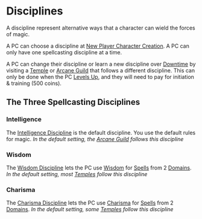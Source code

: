 # Disciplines

A discipline represent alternative ways that a character can wield the forces of magic.

A PC can choose a discipline at [New Player Character Creation](../../../Character%20Creation/New%20Player%20Character%20Creation.md). A PC can only have one spellcasting discipline at a time.

A PC can change their discipline or learn a new discipline over [Downtime](../../../Player%20Characters/Derived%20Statistics/Level.md#Downtime) by visiting a [Temple](../../../Items%20and%20Gear/Economy/Detailed%20Prices/Relevant%20Prices/Holy%20Temple.md) or [Arcane Guild](../../../Items%20and%20Gear/Economy/Detailed%20Prices/Relevant%20Prices/Arcane%20Guild.md) that follows a different discipline. This can only be done when the PC [Levels Up](../../../Player%20Characters/Derived%20Statistics/Level.md#Level%20Up), and they will need to pay for initiation & training (500 coins).

## The Three Spellcasting Disciplines

### Intelligence

The [Intelligence Discipline](Intelligence%20Discipline.md) is the default discipline. You use the default rules for magic.
*In the default setting, the [Arcane Guild](../../../Items%20and%20Gear/Economy/Detailed%20Prices/Relevant%20Prices/Arcane%20Guild.md) follows this discipline*

### Wisdom

The [Wisdom Discipline](Wisdom%20Discipline.md) lets the PC use [Wisdom](../../../Player%20Characters/Chosen%20Statistics/Wisdom.md) for [Spells](../Spells.md) from 2 [Domains](../../Spells/Spell%20Domains/Spell%20Domains.md).
*In the default setting, most [Temples](../../../Items%20and%20Gear/Economy/Detailed%20Prices/Relevant%20Prices/Holy%20Temple.md) follow this discipline*

### Charisma

The [Charisma Discipline](Charisma%20Discipline.md) lets the PC use [Charisma](../../../Player%20Characters/Chosen%20Statistics/Charisma.md) for [Spells](../Spells.md) from 2 [Domains](../../Spells/Spell%20Domains/Spell%20Domains.md).
*In the default setting, some [Temples](../../../Items%20and%20Gear/Economy/Detailed%20Prices/Relevant%20Prices/Holy%20Temple.md) follow this discipline*
